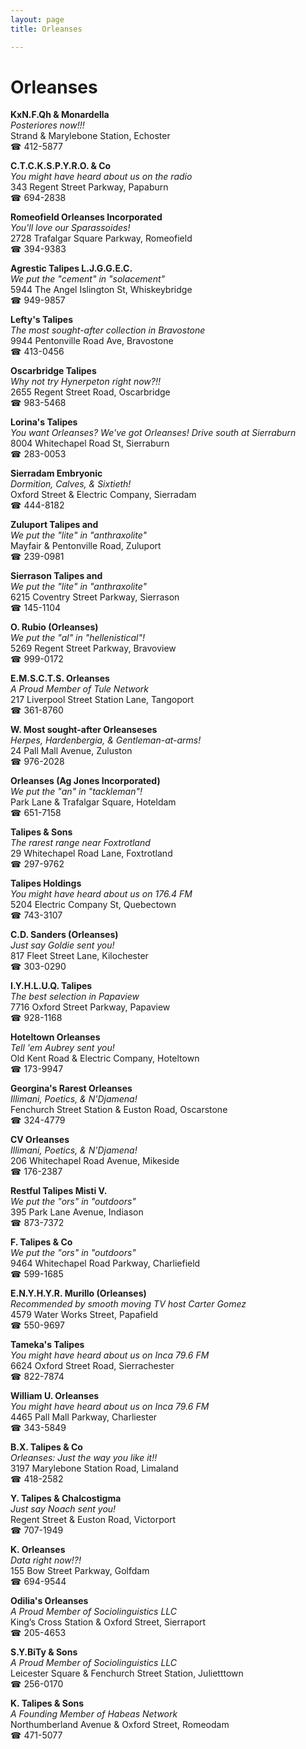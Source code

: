 ```yaml
---
layout: page 
title: Orleanses

---
```



# Orleanses


 **KxN.F.Qh & Monardella**  
_Posteriores now!!!_  
Strand & Marylebone Station, Echoster  
☎ 412-5877

**C.T.C.K.S.P.Y.R.O. & Co**  
_You might have heard about us on the radio_  
343 Regent Street Parkway, Papaburn  
☎ 694-2838

**Romeofield Orleanses Incorporated**  
_You'll love our Sparassoides!_  
2728 Trafalgar Square Parkway, Romeofield  
☎ 394-9383

**Agrestic Talipes L.J.G.G.E.C.**  
_We put the "cement" in "solacement"_  
5944 The Angel Islington St, Whiskeybridge  
☎ 949-9857

**Lefty's Talipes**  
_The most sought-after collection in Bravostone_  
9944 Pentonville Road Ave, Bravostone  
☎ 413-0456

**Oscarbridge Talipes**  
_Why not try Hynerpeton right now?!!_  
2655 Regent Street Road, Oscarbridge  
☎ 983-5468

**Lorina's Talipes**  
_You want Orleanses? We've got Orleanses! 
Drive south at Sierraburn_  
8004 Whitechapel Road St, Sierraburn  
☎ 283-0053

**Sierradam Embryonic**  
_Dormition, Calves, & Sixtieth!_  
Oxford Street & Electric Company, Sierradam  
☎ 444-8182

**Zuluport Talipes and**  
_We put the "lite" in "anthraxolite"_  
Mayfair & Pentonville Road, Zuluport  
☎ 239-0981

**Sierrason Talipes and**  
_We put the "lite" in "anthraxolite"_  
6215 Coventry Street Parkway, Sierrason  
☎ 145-1104

**O. Rubio (Orleanses)**  
_We put the "al" in "hellenistical"!_  
5269 Regent Street Parkway, Bravoview  
☎ 999-0172

**E.M.S.C.T.S. Orleanses**  
_A Proud Member of Tule Network_  
217 Liverpool Street Station Lane, Tangoport  
☎ 361-8760

**W. Most sought-after Orleanseses**  
_Herpes, Hardenbergia, & Gentleman-at-arms!_  
24 Pall Mall Avenue, Zuluston  
☎ 976-2028

**Orleanses (Ag Jones Incorporated)**  
_We put the "an" in "tackleman"!_  
Park Lane & Trafalgar Square, Hoteldam  
☎ 651-7158

**Talipes & Sons**  
_The rarest range near Foxtrotland_  
29 Whitechapel Road Lane, Foxtrotland  
☎ 297-9762

**Talipes Holdings**  
_You might have heard about us on 176.4 FM_  
5204 Electric Company St, Quebectown  
☎ 743-3107

**C.D. Sanders (Orleanses)**  
_Just say Goldie sent you!_  
817 Fleet Street Lane, Kilochester  
☎ 303-0290

**I.Y.H.L.U.Q. Talipes**  
_The best selection in Papaview_  
7716 Oxford Street Parkway, Papaview  
☎ 928-1168

**Hoteltown Orleanses**  
_Tell 'em Aubrey sent you!_  
Old Kent Road & Electric Company, Hoteltown  
☎ 173-9947

**Georgina's Rarest Orleanses**  
_Illimani, Poetics, & N'Djamena!_  
Fenchurch Street Station & Euston Road, Oscarstone  
☎ 324-4779

**CV Orleanses**  
_Illimani, Poetics, & N'Djamena!_  
206 Whitechapel Road Avenue, Mikeside  
☎ 176-2387

**Restful Talipes Misti V.**  
_We put the "ors" in "outdoors"_  
395 Park Lane Avenue, Indiason  
☎ 873-7372

**F. Talipes & Co**  
_We put the "ors" in "outdoors"_  
9464 Whitechapel Road Parkway, Charliefield  
☎ 599-1685

**E.N.Y.H.Y.R. Murillo (Orleanses)**  
_Recommended by smooth moving TV host Carter Gomez_  
4579 Water Works Street, Papafield  
☎ 550-9697

**Tameka's Talipes**  
_You might have heard about us on Inca 79.6 FM_  
6624 Oxford Street Road, Sierrachester  
☎ 822-7874

**William U. Orleanses**  
_You might have heard about us on Inca 79.6 FM_  
4465 Pall Mall Parkway, Charliester  
☎ 343-5849

**B.X. Talipes & Co**  
_Orleanses: Just the way you like it!!_  
3197 Marylebone Station Road, Limaland  
☎ 418-2582

**Y. Talipes & Chalcostigma**  
_Just say Noach sent you!_  
Regent Street & Euston Road, Victorport  
☎ 707-1949

**K. Orleanses**  
_Data right now!?!_  
155 Bow Street Parkway, Golfdam  
☎ 694-9544

**Odilia's Orleanses**  
_A Proud Member of Sociolinguistics LLC_  
King’s Cross Station & Oxford Street, Sierraport  
☎ 205-4653

**S.Y.BiTy & Sons**  
_A Proud Member of Sociolinguistics LLC_  
Leicester Square & Fenchurch Street Station, Julietttown  
☎ 256-0170

**K. Talipes & Sons**  
_A Founding Member of Habeas Network_  
Northumberland Avenue & Oxford Street, Romeodam  
☎ 471-5077

